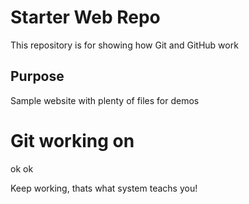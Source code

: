 # Starter Web Repo

This repository is for showing how Git and GitHub work

## Purpose

Sample website with plenty of files for demos

# Git  working on

ok ok


Keep working, thats what system teachs you!
